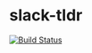 slack-tldr 
==========

[![Build Status](https://travis-ci.org/ivey/slack-tldr.svg?branch=master)](https://travis-ci.org/ivey/slack-tldr)


